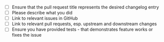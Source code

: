 <!-- Please describe your pull request here. -->

- [ ] Ensure that the pull request title represents the desired changelog entry
- [ ] Please describe what you did
- [ ] Link to relevant issues in GitHub
- [ ] Link to relevant pull requests, esp. upstream and downstream changes
- [ ] Ensure you have provided tests - that demonstrates feature works or fixes the issue

<!--
Put an `x` into the [ ] to show you have filled the information.
-->
